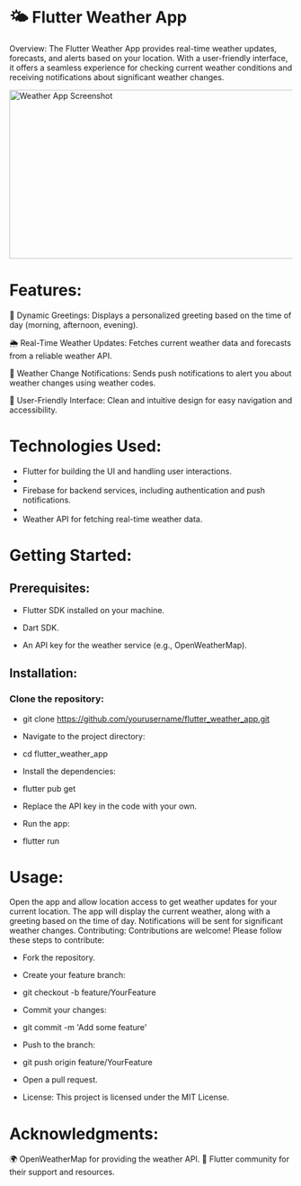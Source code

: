 # 🌤️ Flutter Weather App

Overview: The Flutter Weather App provides real-time weather updates, forecasts, and alerts based on your location. With a user-friendly interface, it offers a seamless experience for checking current weather conditions and receiving notifications about significant weather changes.

<img src="https://github.com/user-attachments/assets/f43b5cad-675a-4a4d-a826-e495f3af57a6" alt="Weather App Screenshot" width="600" height="300" />



# Features:

🌅 Dynamic Greetings: Displays a personalized greeting based on the time of day (morning, afternoon, evening).

🌦️ Real-Time Weather Updates: Fetches current weather data and forecasts from a reliable weather API.

📲 Weather Change Notifications: Sends push notifications to alert you about weather changes using weather codes.

🌈 User-Friendly Interface: Clean and intuitive design for easy navigation and accessibility.


# Technologies Used:

- Flutter for building the UI and handling user interactions.
- 
- Firebase for backend services, including authentication and push notifications.
- 
- Weather API for fetching real-time weather data.
  
# Getting Started:

## Prerequisites:

- Flutter SDK installed on your machine.
  
- Dart SDK.
  
- An API key for the weather service (e.g., OpenWeatherMap).

## Installation:

### Clone the repository:

- git clone https://github.com/yourusername/flutter_weather_app.git
  
- Navigate to the project directory:
  
- cd flutter_weather_app
  
- Install the dependencies:
  
- flutter pub get
  
- Replace the API key in the code with your own.
  
- Run the app:
  
- flutter run

# Usage:

Open the app and allow location access to get weather updates for your current location.
The app will display the current weather, along with a greeting based on the time of day.
Notifications will be sent for significant weather changes.
Contributing: Contributions are welcome! Please follow these steps to contribute:

- Fork the repository.
  
- Create your feature branch:
  
- git checkout -b feature/YourFeature
  
- Commit your changes:
  
- git commit -m 'Add some feature'
  
- Push to the branch:
  
- git push origin feature/YourFeature
  
- Open a pull request.
  
- License: This project is licensed under the MIT License.

# Acknowledgments:

🌍 OpenWeatherMap for providing the weather API.
🙌 Flutter community for their support and resources.
